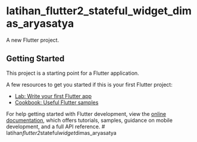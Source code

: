 # latihan_flutter2_stateful_widget_dimas_aryasatya

A new Flutter project.

## Getting Started

This project is a starting point for a Flutter application.

A few resources to get you started if this is your first Flutter project:

- [Lab: Write your first Flutter app](https://docs.flutter.dev/get-started/codelab)
- [Cookbook: Useful Flutter samples](https://docs.flutter.dev/cookbook)

For help getting started with Flutter development, view the
[online documentation](https://docs.flutter.dev/), which offers tutorials,
samples, guidance on mobile development, and a full API reference.
#   l a t i h a n _ f l u t t e r 2 _ s t a t e f u l _ w i d g e t _ d i m a s _ a r y a s a t y a  
 